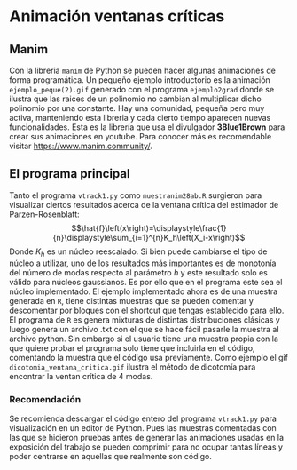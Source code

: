# Animación ventanas críticas
## Manim
Con la libreria ``manim`` de Python se pueden hacer algunas animaciones de forma programática. Un pequeño ejemplo introductorio es la animación ``ejemplo_peque(2).gif`` generado con el programa ``ejemplo2grad`` donde se ilustra que las raices de un polinomio no cambian al multiplicar dicho polinomio por una constante. Hay una comunidad, pequeña pero muy activa, manteniendo esta libreria y cada cierto tiempo aparecen nuevas funcionalidades.  Esta es la librería que usa el divulgador **3Blue1Brown** para crear sus animaciones en youtube. Para conocer más es recomendable visitar https://www.manim.community/.
## El programa principal
Tanto el programa ``vtrack1.py`` como ``muestranim28ab.R`` surgieron para visualizar ciertos resultados acerca de la ventana crítica del estimador de Parzen-Rosenblatt:
 $$\hat{f}\left(x\right)=\displaystyle\frac{1}{n}\displaystyle\sum_{i=1}^{n}K_h\left(X_i-x\right)$$
Donde $K_h$ es un núcleo reescalado. Si bien puede cambiarse el tipo de núcleo a utilizar, uno de los resultados más importantes es de monotonía del número de modas respecto al parámetro $h$ y este resultado solo es válido para núcleos gaussianos. Es por ello que en el programa este sea el núcleo implementado.
El ejemplo implementado ahora es de una muestra generada en ``R``, tiene distintas muestras que se pueden comentar y descomentar por bloques con el shortcut que tengas establecido para ello.
El programa de ``R`` es genera mixturas de distintas distribuciones clásicas y luego genera un archivo .txt con el que se hace fácil pasarle la muestra al archivo python. Sin embargo si el usuario tiene una muestra propia con la que quiere probar el programa solo tiene que incluirla en el código, comentando la muestra que el código usa previamente. 
Como ejemplo el gif ``dicotomia_ventana_critica.gif`` ilustra el método de dicotomía para encontrar la ventan crítica de $4$ modas. 
### Recomendación
Se recomienda descargar el código entero del programa ``vtrack1.py`` para visualización en un editor de Python. Pues las muestras comentadas con las que se hicieron pruebas antes de generar las animaciones usadas en la exposición del trabajo se pueden comprimir para no ocupar tantas líneas y poder centrarse en aquellas que realmente son código.   
